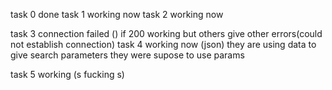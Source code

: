 task 0 done
task 1 working now
task 2 working now

task 3 connection failed () if 200 working but others give other errors(could not establish connection)
task 4 working now  (json) they are using data to give search parameters they were supose to use params

task 5 working (s   fucking s)
